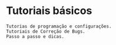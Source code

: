 # Tutoriais básicos
    Tutorias de programação e configurações.
    Tutoriais de Correção de Bugs.
    Passo a passo e dicas.

